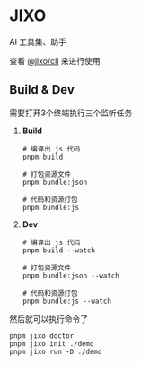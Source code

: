# JIXO

AI 工具集、助手

查看 [@jixo/cli](https://www.npmjs.com/package/@jixo/cli) 来进行使用

## Build & Dev

需要打开3个终端执行三个监听任务

1. **Build**

   ```shell
   # 编译出 js 代码
   pnpm build

   # 打包资源文件
   pnpm bundle:json

   # 代码和资源打包
   pnpm bundle:js
   ```

1. **Dev**

   ```shell
   # 编译出 js 代码
   pnpm build --watch

   # 打包资源文件
   pnpm bundle:json --watch

   # 代码和资源打包
   pnpm bundle:js --watch
   ```

然后就可以执行命令了

```
pnpm jixo doctor
pnpm jixo init ./demo
pnpm jixo run -D ./demo
```
